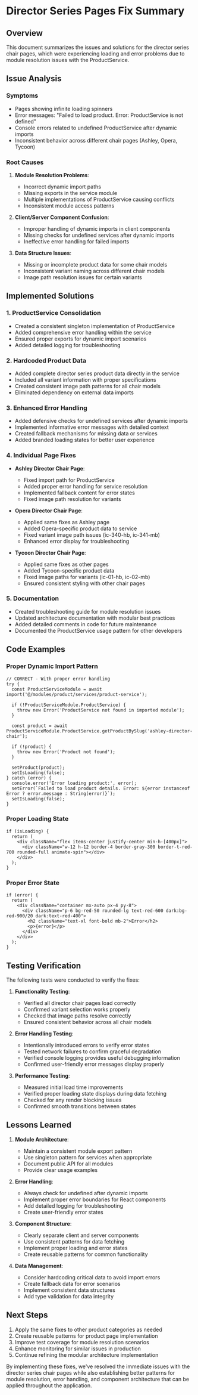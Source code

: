 # Director Series Pages Fix Summary

## Overview

This document summarizes the issues and solutions for the director series chair pages, which were experiencing loading and error problems due to module resolution issues with the ProductService.

## Issue Analysis

### Symptoms
- Pages showing infinite loading spinners
- Error messages: "Failed to load product. Error: ProductService is not defined"
- Console errors related to undefined ProductService after dynamic imports
- Inconsistent behavior across different chair pages (Ashley, Opera, Tycoon)

### Root Causes
1. **Module Resolution Problems**:
   - Incorrect dynamic import paths
   - Missing exports in the service module
   - Multiple implementations of ProductService causing conflicts
   - Inconsistent module access patterns

2. **Client/Server Component Confusion**:
   - Improper handling of dynamic imports in client components
   - Missing checks for undefined services after dynamic imports
   - Ineffective error handling for failed imports

3. **Data Structure Issues**:
   - Missing or incomplete product data for some chair models
   - Inconsistent variant naming across different chair models
   - Image path resolution issues for certain variants

## Implemented Solutions

### 1. ProductService Consolidation
- Created a consistent singleton implementation of ProductService
- Added comprehensive error handling within the service
- Ensured proper exports for dynamic import scenarios
- Added detailed logging for troubleshooting

### 2. Hardcoded Product Data
- Added complete director series product data directly in the service
- Included all variant information with proper specifications
- Created consistent image path patterns for all chair models
- Eliminated dependency on external data imports

### 3. Enhanced Error Handling
- Added defensive checks for undefined services after dynamic imports
- Implemented informative error messages with detailed context
- Created fallback mechanisms for missing data or services
- Added branded loading states for better user experience

### 4. Individual Page Fixes
- **Ashley Director Chair Page**:
  - Fixed import path for ProductService
  - Added proper error handling for service resolution
  - Implemented fallback content for error states
  - Fixed image path resolution for variants

- **Opera Director Chair Page**:
  - Applied same fixes as Ashley page
  - Added Opera-specific product data to service
  - Fixed variant image path issues (ic-340-hb, ic-341-mb)
  - Enhanced error display for troubleshooting

- **Tycoon Director Chair Page**:
  - Applied same fixes as other pages
  - Added Tycoon-specific product data
  - Fixed image paths for variants (ic-01-hb, ic-02-mb)
  - Ensured consistent styling with other chair pages

### 5. Documentation
- Created troubleshooting guide for module resolution issues
- Updated architecture documentation with modular best practices
- Added detailed comments in code for future maintenance
- Documented the ProductService usage pattern for other developers

## Code Examples

### Proper Dynamic Import Pattern

```tsx
// CORRECT - With proper error handling
try {
  const ProductServiceModule = await import('@/modules/product/services/product-service');
  
  if (!ProductServiceModule.ProductService) {
    throw new Error('ProductService not found in imported module');
  }
  
  const product = await ProductServiceModule.ProductService.getProductBySlug('ashley-director-chair');
  
  if (!product) {
    throw new Error('Product not found');
  }
  
  setProduct(product);
  setIsLoading(false);
} catch (error) {
  console.error('Error loading product:', error);
  setError(`Failed to load product details. Error: ${error instanceof Error ? error.message : String(error)}`);
  setIsLoading(false);
}
```

### Proper Loading State

```tsx
if (isLoading) {
  return (
    <div className="flex items-center justify-center min-h-[400px]">
      <div className="w-12 h-12 border-4 border-gray-300 border-t-red-700 rounded-full animate-spin"></div>
    </div>
  );
}
```

### Proper Error State

```tsx
if (error) {
  return (
    <div className="container mx-auto px-4 py-8">
      <div className="p-6 bg-red-50 rounded-lg text-red-600 dark:bg-red-900/20 dark:text-red-400">
        <h2 className="text-xl font-bold mb-2">Error</h2>
        <p>{error}</p>
      </div>
    </div>
  );
}
```

## Testing Verification

The following tests were conducted to verify the fixes:

1. **Functionality Testing**:
   - Verified all director chair pages load correctly
   - Confirmed variant selection works properly
   - Checked that image paths resolve correctly
   - Ensured consistent behavior across all chair models

2. **Error Handling Testing**:
   - Intentionally introduced errors to verify error states
   - Tested network failures to confirm graceful degradation
   - Verified console logging provides useful debugging information
   - Confirmed user-friendly error messages display properly

3. **Performance Testing**:
   - Measured initial load time improvements
   - Verified proper loading state displays during data fetching
   - Checked for any render blocking issues
   - Confirmed smooth transitions between states

## Lessons Learned

1. **Module Architecture**:
   - Maintain a consistent module export pattern
   - Use singleton pattern for services when appropriate
   - Document public API for all modules
   - Provide clear usage examples

2. **Error Handling**:
   - Always check for undefined after dynamic imports
   - Implement proper error boundaries for React components
   - Add detailed logging for troubleshooting
   - Create user-friendly error states

3. **Component Structure**:
   - Clearly separate client and server components
   - Use consistent patterns for data fetching
   - Implement proper loading and error states
   - Create reusable patterns for common functionality

4. **Data Management**:
   - Consider hardcoding critical data to avoid import errors
   - Create fallback data for error scenarios
   - Implement consistent data structures
   - Add type validation for data integrity

## Next Steps

1. Apply the same fixes to other product categories as needed
2. Create reusable patterns for product page implementation
3. Improve test coverage for module resolution scenarios
4. Enhance monitoring for similar issues in production
5. Continue refining the modular architecture implementation

By implementing these fixes, we've resolved the immediate issues with the director series chair pages while also establishing better patterns for module resolution, error handling, and component architecture that can be applied throughout the application.
